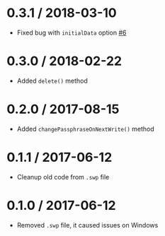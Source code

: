 # 0.3.1 / 2018-03-10

- Fixed bug with `initialData` option [#6](https://github.com/ExodusMovement/seco-keyval/pull/6)

# 0.3.0 / 2018-02-22

- Added `delete()` method

# 0.2.0 / 2017-08-15

- Added `changePassphraseOnNextWrite()` method

# 0.1.1 / 2017-06-12

- Cleanup old code from `.swp` file

# 0.1.0 / 2017-06-12

- Removed `.swp` file, it caused issues on Windows
